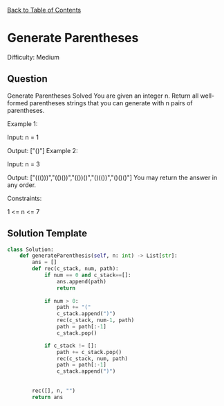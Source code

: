 [Back to Table of Contents](../README.md)

# Generate Parentheses
Difficulty: Medium

## Question
Generate Parentheses
Solved 
You are given an integer n. Return all well-formed parentheses strings that you can generate with n pairs of parentheses.

Example 1:

Input: n = 1

Output: ["()"]
Example 2:

Input: n = 3

Output: ["((()))","(()())","(())()","()(())","()()()"]
You may return the answer in any order.

Constraints:

1 <= n <= 7

## Solution Template
```python
class Solution:
    def generateParenthesis(self, n: int) -> List[str]:
        ans = []
        def rec(c_stack, num, path):
            if num == 0 and c_stack==[]:
                ans.append(path)
                return
            
            if num > 0:
                path += "("
                c_stack.append(")")
                rec(c_stack, num-1, path)
                path = path[:-1]
                c_stack.pop()

            if c_stack != []:
                path += c_stack.pop()
                rec(c_stack, num, path)
                path = path[:-1]
                c_stack.append(")")
            
        
        rec([], n, "")
        return ans
```
